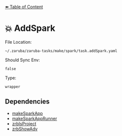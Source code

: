 [⬅️ Table of Content](../README.md)

# 💥 AddSpark

File Location:

    ~/.zaruba/zaruba-tasks/make/spark/task.addSpark.yaml

Should Sync Env:

    false

Type:

    wrapper


## Dependencies

* [makeSparkApp](makeSparkApp.md)
* [makeSparkAppRunner](makeSparkAppRunner.md)
* [zrbIsProject](zrbIsProject.md)
* [zrbShowAdv](zrbShowAdv.md)